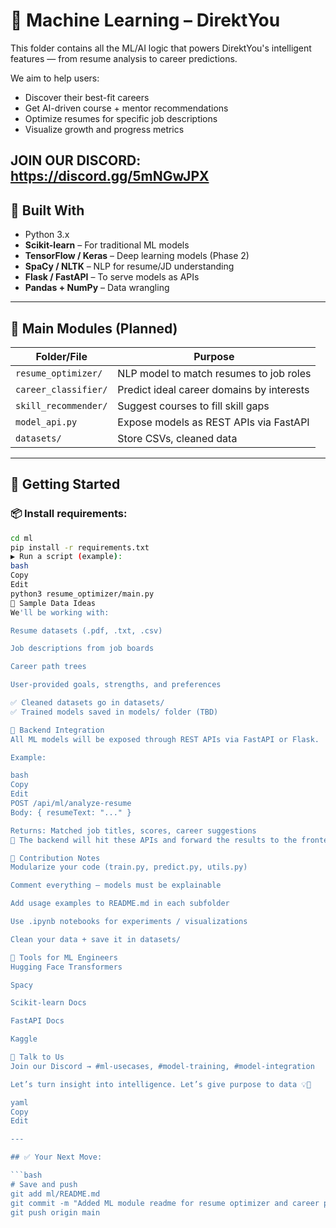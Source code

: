 # 🤖 Machine Learning – DirektYou

This folder contains all the ML/AI logic that powers DirektYou's intelligent features — from resume analysis to career predictions.

We aim to help users:
- Discover their best-fit careers  
- Get AI-driven course + mentor recommendations  
- Optimize resumes for specific job descriptions  
- Visualize growth and progress metrics

JOIN OUR DISCORD:
https://discord.gg/5mNGwJPX
---

## 🧬 Built With

- Python 3.x  
- **Scikit-learn** – For traditional ML models  
- **TensorFlow / Keras** – Deep learning models (Phase 2)  
- **SpaCy / NLTK** – NLP for resume/JD understanding  
- **Flask / FastAPI** – To serve models as APIs  
- **Pandas + NumPy** – Data wrangling

---

## 🧠 Main Modules (Planned)

| Folder/File         | Purpose                                   |
|---------------------|-------------------------------------------|
| `resume_optimizer/` | NLP model to match resumes to job roles   |
| `career_classifier/`| Predict ideal career domains by interests |
| `skill_recommender/`| Suggest courses to fill skill gaps        |
| `model_api.py`      | Expose models as REST APIs via FastAPI    |
| `datasets/`         | Store CSVs, cleaned data                  |

---

## 🚀 Getting Started

### 📦 Install requirements:

```bash
cd ml
pip install -r requirements.txt
▶️ Run a script (example):
bash
Copy
Edit
python3 resume_optimizer/main.py
🧪 Sample Data Ideas
We'll be working with:

Resume datasets (.pdf, .txt, .csv)

Job descriptions from job boards

Career path trees

User-provided goals, strengths, and preferences

✅ Cleaned datasets go in datasets/
✅ Trained models saved in models/ folder (TBD)

🔗 Backend Integration
All ML models will be exposed through REST APIs via FastAPI or Flask.

Example:

bash
Copy
Edit
POST /api/ml/analyze-resume  
Body: { resumeText: "..." }

Returns: Matched job titles, scores, career suggestions
🧠 The backend will hit these APIs and forward the results to the frontend dashboard.

🤝 Contribution Notes
Modularize your code (train.py, predict.py, utils.py)

Comment everything – models must be explainable

Add usage examples to README.md in each subfolder

Use .ipynb notebooks for experiments / visualizations

Clean your data + save it in datasets/

🧰 Tools for ML Engineers
Hugging Face Transformers

Spacy

Scikit-learn Docs

FastAPI Docs

Kaggle

📢 Talk to Us
Join our Discord → #ml-usecases, #model-training, #model-integration

Let’s turn insight into intelligence. Let’s give purpose to data 💡🚀

yaml
Copy
Edit

---

## ✅ Your Next Move:

```bash
# Save and push
git add ml/README.md
git commit -m "Added ML module readme for resume optimizer and career predictor"
git push origin main
